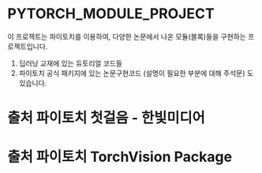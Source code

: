 # PYTORCH_MODULE_PROJECT

이 프로젝트는 파이토치를 이용하여, 다양한 논문에서 나온 모듈(블록)들을 구현하는 프로젝트입니다.

1. 딥러닝 교재에 있는 듀토리얼 코드들
2. 파이토치 공식 패키지에 있는 논문구현코드 (설명이 필요한 부분에 대해 주석문)
도 있습니다.
# 출처 파이토치 첫걸음 - 한빛미디어
# 출처 파이토치 TorchVision Package 
